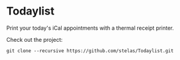 # Todaylist
Print your today's iCal appointments with a thermal receipt printer.

Check out the project:
```
git clone --recursive https://github.com/stelas/Todaylist.git
```
